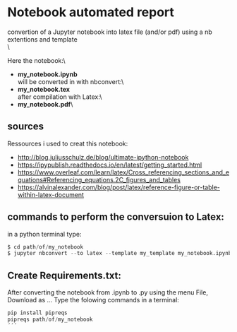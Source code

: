 # Notebook automated report
convertion of a Jupyter notebook into latex file (and/or pdf) using a nb extentions and template\
\

Here the notebook:\
- **my_notebook.ipynb** \
will be converted in with nbconvert:\
- **my_notebook.tex**\
after compilation with Latex:\
- **my_notebook.pdf**\


## sources

Ressources i used to creat this notebook:
- http://blog.juliusschulz.de/blog/ultimate-ipython-notebook
- https://ipypublish.readthedocs.io/en/latest/getting_started.html
- https://www.overleaf.com/learn/latex/Cross_referencing_sections_and_equations#Referencing_equations.2C_figures_and_tables
- https://alvinalexander.com/blog/post/latex/reference-figure-or-table-within-latex-document


## commands to perform the conversuion to Latex:
in a python terminal type:
```python
$ cd path/of/my_notebook
$ jupyter nbconvert --to latex --template my_template my_notebook.ipynb 
```

## Create Requirements.txt:
After converting the notebook from .ipynb to .py using the menu File, Download as ...
Type the folowing commands in a terminal:
```Python
pip install pipreqs
pipreqs path/of/my_notebook
´´´
